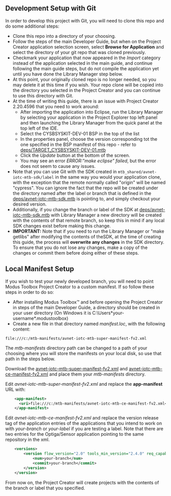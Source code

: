 ## Development Setup with Git

In order to develop this project with Git, you will need to clone this repo and do some additional steps:
- Clone this repo into a directory of your choosing.
- Follow the steps of the main Developer Guide, but when on the Project Creator application selection screen,
select **Browse for Application** and select the directory of your git repo that was cloned previously.
- Checkmark your application that now appeared in the *Import* category instead of the application selected in the main guide,
and continue following the main guide steps, but do not compile the application yet until you have done the Library Manager step below.
- At this point, your originally cloned repo is no longer needed, so you may delete it at this time if you wish.
Your repo clone will be copied into the directory you selected in the Project Creator and you can continue 
to use this directory with Git.
- At the time of writing this guide, there is an issue with Project Creator 2.20.4596 that you need to work around:
  - After importing the application into Eclipse, run the Library Manager 
  by selecting your application in the Project Explorer top left panel and then launching the Library Manager from the quick panel
  at the top left of the IDE.
  - Select the CYSBSYSKIT-DEV-01 BSP in the top of the list
  - In the properties panel, choose the version corresponding tot the one specified in the BSP manifest 
  of this repo - refer to [deps/TARGET_CYSBSYSKIT-DEV-01.mtb](deps/TARGET_CYSBSYSKIT-DEV-01.mtb)
  - Click the *Update* button at the bottom of the screen.
  - You may see an error *ERROR:"make eclipse" failed*, but the error does not seem to cause any issues.
- Note that you can use Git with the SDK created in `mtb_shared/avnet-iotc-mtb-sdk/label`
in the same way you would your application clone, with the exception that
the remote normally called "origin" will be named "cypress". You can ignore the fact that the repo
will be created under the directory named after the label or branch that is defined in the
[deps/avnet-iotc-mtb-sdk.mtb](deps/avnet-iotc-mtb-sdk.mtb) is pointing to, and simply checkout your desired version.
- Additionally, if you change the branch or label of the SDK at [deps/avnet-iotc-mtb-sdk.mtb](deps/avnet-iotc-mtb-sdk.mtb)
with Library Manager a new directory will be created with the contents of that remote branch, so keep this in mind
if any local SDK changes exist before making this change. 
- **IMPORTANT:** Note that if you need to run the Library Manager or "make getlibs" after modifying the contents of theSDK,
at the time of creating this guide, the process will **overwrite any changes** in the SDK directory.
To ensure that you do not lose any changes, make a copy of the changes or commit them before doing either of these steps.

## Local Manifest Setup

If you wish to test your newly developed branch, you will need to point Modus Toolbox Project Creator
to a custom manifest. If so follow these steps in order to do so:

- After installing Modus Toolbox&trade; and before opening the Project Creator in steps of the main Developer Guide,
a directory should be created in your user directory (On Windows it is C:\Users\*your-username*\.modustoolbox\)
- Create a new file in that directory named *manifest.loc*, with the following content:
```
file:///c:/mtb-manifests/avnet-iotc-mtb-super-manifest-fv2.xml
```
The *mtb-manifests* directory path can be changed to a path of your choosing where you will store the manifests on your local disk,
so use that path in the steps below.

Download the [avnet-iotc-mtb-super-manifest-fv2.xml](https://raw.githubusercontent.com/avnet-iotconnect/avnet-iotc-mtb-super-manifest/main/avnet-iotc-mtb-super-manifest-fv2.xml)
and [avnet-iotc-mtb-ce-manifest-fv2.xml](https://raw.githubusercontent.com/avnet-iotconnect/avnet-iotc-mtb-ce-manifest/main/avnet-iotc-mtb-ce-manifest-fv2.xml)
and place them your *mtb-manifests* directory.

Edit *avnet-iotc-mtb-super-manifest-fv2.xml* and replace the **app-manifest** URL with:
```xml
    <app-manifest>
      <uri>file:///c:/mtb-manifests/avnet-iotc-mtb-ce-manifest-fv2.xml</uri>
    </app-manifest>
```

Edit *avnet-iotc-mtb-ce-manifest-fv2.xml* and replace the version release tag of the application 
entries of the applications that you intend to work on with *your-branch* or *your-label* if you are testing a label. 
Note that there are two entries for the Optiga/Sensor application pointing to the same repository in the xml.
```xml
	<versions>
        <version flow_version="2.0" tools_min_version="2.4.0" req_capabilities_per_version="bsp_gen2">
            <num>your-branch</num>
            <commit>your-branch</commit>
        </version>
    </version>
```
From now on, the Project Creator will create projects with the contents of the branch or label that you specified. 
